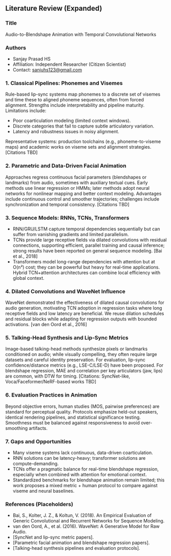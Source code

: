 ## Literature Review (Expanded)

### Title

Audio-to-Blendshape Animation with Temporal Convolutional Networks

### Authors

- Sanjay Prasad HS
- Affiliation: Independent Researcher (Citizen Scientist)
- Contact: sanjuhs123@gmail.com

### 1. Classical Pipelines: Phonemes and Visemes

Rule-based lip-sync systems map phonemes to a discrete set of visemes and time these to aligned phoneme sequences, often from forced alignment. Strengths include interpretability and pipeline maturity. Limitations include:

- Poor coarticulation modeling (limited context windows).
- Discrete categories that fail to capture subtle articulatory variation.
- Latency and robustness issues in noisy alignment.

Representative systems: production toolchains (e.g., phoneme-to-viseme maps) and academic works on viseme sets and alignment strategies. [Citations TBD]

### 2. Parametric and Data-Driven Facial Animation

Approaches regress continuous facial parameters (blendshapes or landmarks) from audio, sometimes with auxiliary textual cues. Early methods use linear regression or HMMs; later methods adopt neural networks for nonlinear mapping and better context modeling. Advantages include continuous control and smoother trajectories; challenges include synchronization and temporal consistency. [Citations TBD]

### 3. Sequence Models: RNNs, TCNs, Transformers

- RNN/GRU/LSTM capture temporal dependencies sequentially but can suffer from vanishing gradients and limited parallelism.
- TCNs provide large receptive fields via dilated convolutions with residual connections, supporting efficient, parallel training and causal inference; strong results have been reported on general sequence modeling. [Bai et al., 2018]
- Transformers model long-range dependencies with attention but at O(n²) cost; they can be powerful but heavy for real-time applications. Hybrid TCN+attention architectures can combine local efficiency with global context.

### 4. Dilated Convolutions and WaveNet Influence

WaveNet demonstrated the effectiveness of dilated causal convolutions for audio generation, motivating TCN adoption in regression tasks where long receptive fields and low latency are beneficial. We reuse dilation schedules and residual blocks while adapting for regression outputs with bounded activations. [van den Oord et al., 2016]

### 5. Talking-Head Synthesis and Lip-Sync Metrics

Image-based talking-head methods synthesize pixels or landmarks conditioned on audio; while visually compelling, they often require large datasets and careful identity preservation. For evaluation, lip-sync confidence/distance metrics (e.g., LSE-C/LSE-D) have been proposed. For blendshape regression, MAE and correlation per key articulators (jaw, lips) are common, with DTW for timing. [Citations: SyncNet-like, Voca/Faceformer/NeRF-based works TBD]

### 6. Evaluation Practices in Animation

Beyond objective errors, human studies (MOS, pairwise preferences) are standard for perceptual quality. Protocols emphasize held-out speakers, identical rendering pipelines, and statistical significance testing. Smoothness must be balanced against responsiveness to avoid over-smoothing artifacts.

### 7. Gaps and Opportunities

- Many viseme systems lack continuous, data-driven coarticulation.
- RNN solutions can be latency-heavy; transformer solutions are compute-demanding.
- TCNs offer a pragmatic balance for real-time blendshape regression, especially when combined with attention for emotional context.
- Standardized benchmarks for blendshape animation remain limited; this work proposes a mixed metric + human protocol to compare against viseme and neural baselines.

### References (Placeholders)

- Bai, S., Kolter, J. Z., & Koltun, V. (2018). An Empirical Evaluation of Generic Convolutional and Recurrent Networks for Sequence Modeling.
- van den Oord, A., et al. (2016). WaveNet: A Generative Model for Raw Audio.
- [SyncNet and lip-sync metric papers].
- [Parametric facial animation and blendshape regression papers].
- [Talking-head synthesis pipelines and evaluation protocols].
